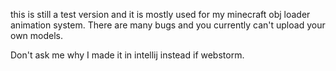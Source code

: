 this is still a test version and it is mostly used for my minecraft obj loader animation system. There are many bugs and you currently can't upload your own models.


Don't ask me why I made it in intellij instead if webstorm.
